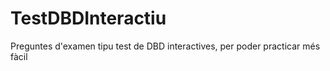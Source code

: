 # TestDBDInteractiu
Preguntes d'examen tipu test de DBD interactives, per poder practicar més fàcil

